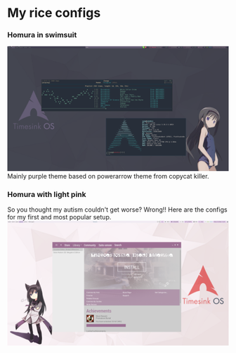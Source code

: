 # My rice configs


### Homura in swimsuit
![alt tag](https://raw.githubusercontent.com/UltraNyan/rice/master/Screenshots/2015-04-09-032641_1920x1080_scrot.png)
Mainly purple theme based on powerarrow theme from copycat killer.

### Homura with light pink
So you thought my autism couldn't get worse? Wrong!! Here are the configs for my first and most popular setup. 
![alt tag](https://raw.githubusercontent.com/UltraNyan/rice/master/Screenshots/2015-03-16-161626_1920x1080_scrot.png)


